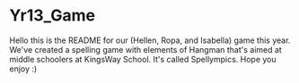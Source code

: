 # Yr13_Game

Hello this is the README for our (Hellen, Ropa, and Isabella) game this year. We've created a spelling game with elements of Hangman that's aimed at middle schoolers at KingsWay School. It's called Spellympics.
Hope you enjoy :)
